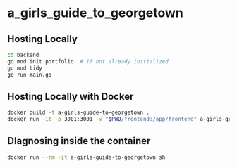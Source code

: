 # a_girls_guide_to_georgetown

## Hosting Locally

```bash
cd backend
go mod init portfolio  # if not already initialized
go mod tidy
go run main.go
```

## Hosting Locally with Docker

```bash
docker build -t a-girls-guide-to-georgetown .
docker run -it -p 3001:3001 -v "$PWD/frontend:/app/frontend" a-girls-guide-to-georgetown
```

## DIagnosing inside the container

```bash
docker run --rm -it a-girls-guide-to-georgetown sh
```
